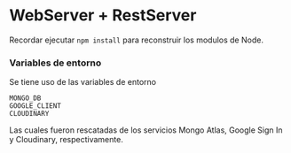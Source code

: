 # WebServer + RestServer

Recordar ejecutar ```npm install``` para reconstruir los modulos de Node.


### Variables de entorno

Se tiene uso de las variables de entorno 
```
MONGO_DB
GOOGLE_CLIENT
CLOUDINARY
```

Las cuales fueron rescatadas de los servicios Mongo Atlas, Google Sign In y Cloudinary, respectivamente.